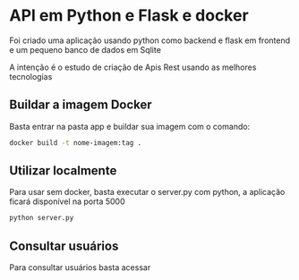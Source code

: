 # API em Python e Flask e docker

Foi criado uma aplicação usando python como backend e flask em frontend e um pequeno banco de dados em Sqlite

A intenção é o estudo de criação de Apis Rest usando as melhores tecnologias

## Buildar a imagem Docker

Basta entrar na pasta app e buildar sua imagem com o comando:
```bash
docker build -t nome-imagem:tag .
```

## Utilizar localmente

Para usar sem docker, basta executar o server.py com python, a aplicação ficará disponível na porta 5000

```bash
python server.py
```
## Consultar usuários 

Para consultar usuários basta acessar 
